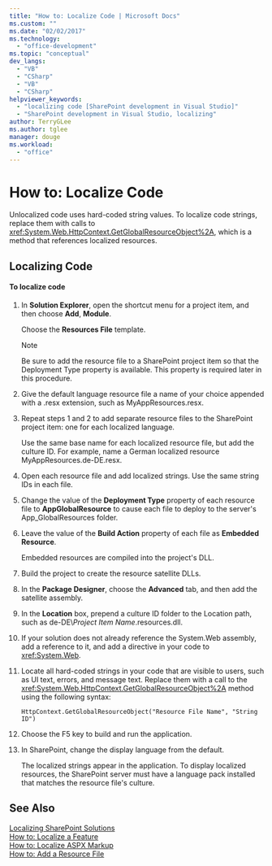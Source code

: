 ```yaml
---
title: "How to: Localize Code | Microsoft Docs"
ms.custom: ""
ms.date: "02/02/2017"
ms.technology: 
  - "office-development"
ms.topic: "conceptual"
dev_langs: 
  - "VB"
  - "CSharp"
  - "VB"
  - "CSharp"
helpviewer_keywords: 
  - "localizing code [SharePoint development in Visual Studio]"
  - "SharePoint development in Visual Studio, localizing"
author: TerryGLee
ms.author: tglee
manager: douge
ms.workload: 
  - "office"
---
```

# How to: Localize Code
  Unlocalized code uses hard-coded string values. To localize code strings, replace them with calls to <xref:System.Web.HttpContext.GetGlobalResourceObject%2A>, which is a method that references localized resources.  
  
## Localizing Code  
  
#### To localize code  
  
1.  In **Solution Explorer**, open the shortcut menu for a project item, and then choose **Add**, **Module**.  
  
     Choose the **Resources File** template.  
  
    > [!NOTE]  
    >  Be sure to add the resource file to a SharePoint project item so that the Deployment Type property is available. This property is required later in this procedure.  
  
2.  Give the default language resource file a name of your choice appended with a .resx extension, such as MyAppResources.resx.  
  
3.  Repeat steps 1 and 2 to add separate resource files to the SharePoint project item: one for each localized language.  
  
     Use the same base name for each localized resource file, but add the culture ID. For example, name a German localized resource MyAppResources.de-DE.resx.  
  
4.  Open each resource file and add localized strings. Use the same string IDs in each file.  
  
5.  Change the value of the **Deployment Type** property of each resource file to **AppGlobalResource** to cause each file to deploy to the server's App_GlobalResources folder.  
  
6.  Leave the value of the **Build Action** property of each file as **Embedded Resource**.  
  
     Embedded resources are compiled into the project's DLL.  
  
7.  Build the project to create the resource satellite DLLs.  
  
8.  In the **Package Designer**, choose the **Advanced** tab, and then add the satellite assembly.  
  
9. In the **Location** box, prepend a culture ID folder to the Location path, such as de-DE\\*Project Item Name*.resources.dll.  
  
10. If your solution does not already reference the System.Web assembly, add a reference to it, and add a directive in your code to <xref:System.Web>.  
  
11. Locate all hard-coded strings in your code that are visible to users, such as UI text, errors, and message text. Replace them with a call to the <xref:System.Web.HttpContext.GetGlobalResourceObject%2A> method using the following syntax:  
  
    ```  
    HttpContext.GetGlobalResourceObject("Resource File Name", "String ID")  
    ```  
  
12. Choose the F5 key to build and run the application.  
  
13. In SharePoint, change the display language from the default.  
  
     The localized strings appear in the application. To display localized resources, the SharePoint server must have a language pack installed that matches the resource file's culture.  
  
## See Also  
 [Localizing SharePoint Solutions](../sharepoint/localizing-sharepoint-solutions.md)   
 [How to: Localize a Feature](../sharepoint/how-to-localize-a-feature.md)   
 [How to: Localize ASPX Markup](../sharepoint/how-to-localize-aspx-markup.md)   
 [How to: Add a Resource File](../sharepoint/how-to-add-a-resource-file.md)  
  
  